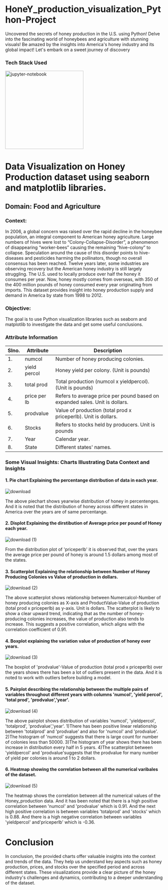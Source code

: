 # HoneY_production_visualization_Python-Project
Uncovered the secrets of honey production in the U.S. using Python! Delve into the fascinating world of honeybees and agriculture with stunning visuals! Be amazed by the insights into America's honey industry and its global impact! Let's embark on a sweet journey of discovery

### Tech Stack Used
<img src="https://github.com/Abdulmalik25/Exploratory_Data_analysis_on_Youtube_Data--Python-project/assets/153974173/26b1b5f7-dd6e-498a-9c74-fbeba755a29d" alt="jupyter-notebook" width="250" height="250">

# Data Visualization on Honey Production dataset using seaborn and matplotlib libraries.

## Domain: Food and Agriculture

### Context:
In 2006, a global concern was raised over the rapid decline in the honeybee population, an integral component to American honey agriculture. Large numbers of hives were lost to “Colony-Collapse-Disorder”, a phenomenon of disappearing “worker-bees” causing the remaining “hive-colony” to collapse. Speculation around the cause of this disorder points to hive-diseases and pesticides harming the pollinators, though no overall consensus has been reached. Twelve years later, some industries are observing recovery but the American honey industry is still largely struggling. The U.S. used to locally produce over half the honey it consumes per year. Now, honey mostly comes from overseas, with 350 of the 400 million pounds of honey consumed every year originating from imports. This dataset provides insight into honey production supply and demand in America by state from 1998 to 2012.

### Objective:
The goal is to use Python visualization libraries such as seaborn and matplotlib to investigate the data and get some useful conclusions.

### Attribute Information
| Slno. | Attribute     | Description                                                           |
|-------|---------------|-----------------------------------------------------------------------|
| 1.    | numcol        | Number of honey producing colonies.                                   |
| 2.    | yield percol  | Honey yield per colony. (Unit is pounds)                              |
| 3.    | total prod    | Total production (numcol x yieldpercol). (Unit is pounds)             |
| 4.    | price per lb  | Refers to average price per pound based on expanded sales. Unit is dollars. |
| 5.    | prodvalue     | Value of production (total prod x priceperlb). Unit is dollars.        |
| 6.    | Stocks        | Refers to stocks held by producers. Unit is pounds                    |
| 7.    | Year          | Calendar year.                                                        |
| 8.    | State         | Different states' names.                                              |


### Some Visual Insights: Charts Illustrating Data Context and Insights


#### 1. Pie chart Explaining the percentange distribution of data in each year.

![download](https://github.com/Abdulmalik25/HoneY_production_visualization_Python-Project/assets/153974173/568385cd-bf16-4d25-942d-663cc4197948)

The above piechart shows yearwise distribution of honey in percentenges. And it is noted that the distribution of honey across different states in America over the years are of same percentange.

#### 2. Displot Explaining the dirstibution of Average price per pound of Honey each year.

![download (1)](https://github.com/Abdulmalik25/HoneY_production_visualization_Python-Project/assets/153974173/4f32f3f2-623a-4d00-9a3c-0a3672787da9)

From the distribution plot of 'priceperlb' it is observed that, over the years the average price per pound of honey is around 1.5 dollars among most of the states.

#### 3. Scatterplot Explaining the relationship between Number of Honey Producing Colonies vs Value of production in dollars.

![download (2)](https://github.com/Abdulmalik25/HoneY_production_visualization_Python-Project/assets/153974173/8b8e6491-d699-40ef-8a12-1eb988028f1c)

The above scatterplot shows relationship between Numercalcol-Number of honey producing colonies as X-axis and ProductValue-Value of production (total prod x priceperlb) as y-axis. Unit is dollars. The scatterplot is likely to show a clear upward trend, indicating that as the number of honey-producing colonies increases, the value of production also tends to increase. This suggests a positive correlation, which aligns with the correlation coefficient of 0.91.

#### 4. Boxplot explaining the variation value of production of honey over years.

![download (3)](https://github.com/Abdulmalik25/HoneY_production_visualization_Python-Project/assets/153974173/ee1811bf-6b47-4cfd-9384-4e31209d606a)

The boxplot of 'prodvalue'-Value of production (total prod x priceperlb) over the years shows there has been a lot of outliers present in the data. And it is noted to work with outliers before building a model.

#### 5. Pairplot describing the relationship between the multiple pairs of variables throughout different years  with columns 'numcol', 'yield percol', 'total prod', 'prodvalue','year'.

![download (4)](https://github.com/Abdulmalik25/HoneY_production_visualization_Python-Project/assets/153974173/95023a64-1dda-40c2-8cdc-3bd43b4bf1b0)

The above pairplot shows distribution of variables 'numcol', 'yieldpercol', 'totalprod', 'prodvalue','year'. 1)There has been positive linear relationship between 'totalprod' and 'prodvalue' and also for 'numcol' and 'prodvalue'. 2)The histogram of 'numcol' suggests that there is large count for number of colonies less than 50000. 3)The histogram of year shows there has been increase in distribution every half in 5 years. 4)The scatterplot between 'yieldpercol' and 'prodvalue'suggests that the prodvalue for many number of yield per colonies is around 1 to 2 dollars.

#### 6. Heatmap showing the correlation between all the numerical varibales of the dataset.

![download (5)](https://github.com/Abdulmalik25/HoneY_production_visualization_Python-Project/assets/153974173/6cbf181b-ab80-4aa4-979e-6d487b75d40d)

The heatmap shows the correlation between all the numerical values of the Honey_production data. And it has been noted that there is a high positive correlation between 'numcol' and 'prodvalue' which is 0.91. And the next high positive correlation is between variables 'totalprod' and 'stocks' which is 0.88. And there is a high negative correlation between variables 'yieldpercol' and'priceperlb' which is -0.36.

# Conclusion

In conclusion, the provided charts offer valuable insights into the context and trends of the data. They help us understand key aspects such as honey production, prices, and stocks over the specified period and across different states. These visualizations provide a clear picture of the honey industry's challenges and dynamics, contributing to a deeper understanding of the dataset.

